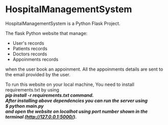 # HospitalManagementSystem
HospitalManagementSystem is a Python Flask Project.

The flask Python website that manage:

<ul>
  <li>User's records</li>
<li>Patients records</li>
<li>Doctors records</li>
<li>Appoinments records</li>
</ul>

when the user book an appoinment. All the appoinments details are sent to the email provided by the user.<br>

To run this website on your local machine, You need to install requirements.txt by using<br>
<b><i>pip install -r requirements.txt<i><b> command.<br>
After installing above dependencies you can run the server using<br>
  <b><i>$ python main.py</i></b><br>
and open the website on localhot using port number shown in the terminal (http://127.0.0.1:5000/).
